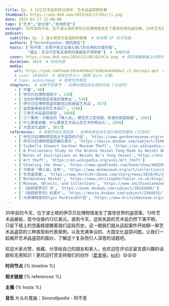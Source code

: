 ```yaml
---
title: Ep. 3 12亿艺术品失窃35周年：艺术品盗窃那些事
thumbnail: https://ooo.0x0.ooo/2025/03/17/OSirji.png
date: 2025-03-17 12:00:00
tags: ["艺术","波士顿","本地历史"]
excerpt: 35年前的今天，位于波士顿的伊莎贝拉博物馆发生了震惊世界的盗窃案，13件艺术品被偷，现今估值约12亿美元。直到今天，这些失踪的艺术品仍然下落不明，只留下墙上的空画框提醒着我们这段历史。这一期我们就从这起案件开始聊一聊艺术品盗窃的三种类型和代表案例，以及充满争议的、大国文化盗窃问题。让我们一起揭开艺术品盗窃的面纱，了解这个复杂而引人深思的话题吧。
podcast:
  subtitle: Ep. 1 波士顿官方圣诞树的故事  # 你本期 EP 的子标题
  authors: ["Serendipedia｜维机游走"]
  hosts: ["阿不思：日常不务正业搞七搞八的无用知识爱好者", 
          "路比：天马行空笑点清奇的维基兔子洞熟客"]  # 本期作者
  cover: https://ooo.0x0.ooo/2024/12/05/OLhYJs.png  # 网页端播放器上的图片
  duration: 3654  # 时间长度
  media:
    url: https://pub-146fee8c183e4d98a171d0ede458d0a7.r2.dev/ep3.mp3  # 音频文件
    # size: 1020453  # 音频文件大小（按照 Byte 计算）
    # type: audio/mpeg  # 音频文件类型
  chapters:  # 本期节目章节 - 如果你想自动生成时间线 [可选的]
    - ['开篇', 90]
    - ['伊莎贝拉博物馆简介', 230]
    - ['当时的博物馆安保真的很草台', 539]
    - ['伊莎贝拉博物馆盗窃案经过和被盗艺术品', 837]
    - ['盗窃案被偷走的艺术品们', 1106]
    - ['三种艺术品盗窃类型', 1860]
    - ['三个案例：大都会的「情人劫」，模范员工变窃贼，失落的英国银器', 1965]
    - ['什么算是收藏，什么算是艺术品以及艺术的商业化', 2698]
    - ['大国文化盗窃', 3013]
  references:  # 本期节目引用信息 - 如果你想自动生成引用信息模块 [可选的]
    - ['伊莎贝拉博物馆官网关于盗窃的介绍', 'https://www.gardnermuseum.org/organization/theft']
    - ['伊莎贝拉博物馆盗窃案纪录片', 'https://movie.douban.com/subject/35409302/']
    - ['Isabella Stewart Gardner Museum Theft', 'https://en.wikipedia.org/wiki/Isabella_Stewart_Gardner_Museum_theft']
    - ['A Preliminary Study on the Bronze Vessel Tong Made by Neishi Bofeng', 'https://kns.cnki.net/kcms/detail/detail.aspx?dbcode=CJFD&filename=KGYW201002008']
    - ['Notes of Inscriptions on Neishi Bo’s Tong Vessel','https://kns.cnki.net/kcms/detail/detail.aspx?dbcode=CJFD&filename=KGYW201002009']
    - ['Art theft', 'https://en.wikipedia.org/wiki/Art_theft']
    - ['Stealing the Show', 'https://www.goodreads.com/book/show/40820979-stealing-the-show']
    - ['大都会「情人劫」主角', 'https://www.metmuseum.org/art/collection/search/255016']
    - ['冬宫盗窃案', 'https://www.heraldtribune.com/story/news/2010/03/28/a-world-class-museum-has-some-missing-pieces/28932991007/']
    - ['Bermondsey Market', 'https://www.christopherfowler.co.uk/blog/2020/09/03/bermondsey-market-the-last-of-the-lawless']
    - ['Museum, Objects, and Collections', 'https://www.smithsonianbooks.com/store/museum-studies/museums-objects-and-collections']
    - ['《劫掠欧罗巴》书', 'https://book.douban.com/subject/30192896/']
    - ['《劫掠欧罗巴》纪录片', 'https://movie.douban.com/subject/2364833/']
    - ['大英博物馆对Elgin Marbles的介绍', 'https://www.britishmuseum.org/about-us/british-museum-story/contested-objects-collection/parthenon-sculptures']
---
```


35年前的今天，位于波士顿的伊莎贝拉博物馆发生了震惊世界的盗窃案，13件艺术品被偷，现今估值约12亿美元。直到今天，这些失踪的艺术品仍然下落不明，只留下墙上的空画框提醒着我们这段历史。这一期我们就从这起案件开始聊一聊艺术品盗窃的三种类型和代表案例，以及充满争议的、大国文化盗窃问题。让我们一起揭开艺术品盗窃的面纱，了解这个复杂而引人深思的话题吧。

欢迎大家点赞、收藏，分享给自己的朋友和家人，也欢迎在评论区留言感兴趣的话题和无用知识！更欢迎打赏支持我们的创作（[爱发电](https://afdian.com/a/serendipedia)，[kofi](https://ko-fi.com/D1D6176UJN)）😝😝😝

**时间节点**
{% timeline %}

**相关链接**
{% references %}

**主播**
{% hosts %}

**音乐**
片头片尾曲：_Serendipedia_ - 阿不思
